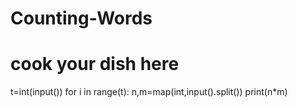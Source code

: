 # Counting-Words
# cook your dish here
t=int(input())
for i in range(t):
    n,m=map(int,input().split())
    print(n*m)
    
